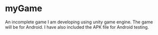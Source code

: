 # myGame
An incomplete game I am developing using unity game engine. The game will be for Android. I have also included the APK file for Android testing.

